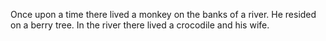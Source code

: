 Once upon a time there lived a monkey on the banks of a river. He resided on a berry tree. In the river there lived a crocodile and his wife.